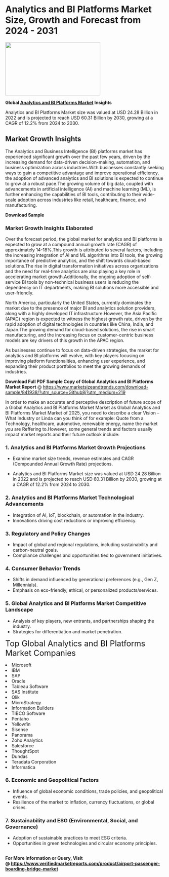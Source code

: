 <H1>Analytics and BI Platforms Market Size, Growth and Forecast from 2024 - 2031</H1><img class="aligncenter size-medium wp-image-584254" src="https://thirdeyenews.in/wp-content/uploads/2024/09/Global-Market-Research-300x168.jpeg" alt="" width="300" height="168" /><p><strong>Global&nbsp;<a href="https://www.marketsizeandtrends.com/download-sample/841938/?utm_source=Github8j?utm_medium=219">Analytics and BI Platforms Market</a> Insights</strong></p><p>Analytics and BI Platforms Market size was valued at USD 24.28 Billion in 2022 and is projected to reach USD 60.31 Billion by 2030, growing at a CAGR of 12.2% from 2024 to 2030.</p><p><h2>Market Growth Insights</h2> <p>The Analytics and Business Intelligence (BI) platforms market has experienced significant growth over the past few years, driven by the increasing demand for data-driven decision-making, automation, and business optimization across industries.With businesses constantly seeking ways to gain a competitive advantage and improve operational efficiency, the adoption of advanced analytics and BI solutions is expected to continue to grow at a robust pace.The growing volume of big data, coupled with advancements in artificial intelligence (AI) and machine learning (ML), is further enhancing the capabilities of BI tools, contributing to their wide-scale adoption across industries like retail, healthcare, finance, and manufacturing.</p> <p><strong>Download Sample</strong></p> <h3>Market Growth Insights Elaborated</h3> <p>Over the forecast period, the global market for analytics and BI platforms is expected to grow at a compound annual growth rate (CAGR) of approximately 14-18%.This growth is attributed to several factors, including the increasing integration of AI and ML algorithms into BI tools, the growing importance of predictive analytics, and the shift towards cloud-based solutions.The rise in digital transformation initiatives across organizations and the need for real-time analytics are also playing a key role in accelerating market growth.Additionally, the ongoing adoption of self-service BI tools by non-technical business users is reducing the dependency on IT departments, making BI solutions more accessible and user-friendly.</p> <p>North America, particularly the United States, currently dominates the market due to the presence of major BI and analytics solution providers, along with a highly developed IT infrastructure.However, the Asia Pacific (APAC) region is expected to witness the highest growth rate, driven by the rapid adoption of digital technologies in countries like China, India, and Japan.The growing demand for cloud-based solutions, the rise in smart manufacturing, and the increasing focus on customer-centric business models are key drivers of this growth in the APAC region.</p> <p>As businesses continue to focus on data-driven strategies, the market for analytics and BI platforms will evolve, with key players focusing on improving platform functionalities, enhancing user experience, and expanding their product portfolios to meet the growing demands of industries.</p> <p><span class=""><strong>Download Full PDF Sample Copy of Global Analytics and BI Platforms Market Report</strong> @ <a href="https://www.marketsizeandtrends.com/download-sample/841938/?utm_source=Github8j?utm_medium=219" target="_blank">https://www.marketsizeandtrends.com/download-sample/841938/?utm_source=Github8j?utm_medium=219</a></span></p><p>In order to make an accurate and perceptive description of future scope of a Global&nbsp;Analytics and BI Platforms Market Market as Global&nbsp;Analytics and BI Platforms Market Market of 2025, you need to describe a clear Vision &ndash; What Industry or Linda can you think of for example: Quote from a Technology, healthcare, automotive, renewable energy, name the market you are Reffering to.However, some general trends and factors usually impact market reports and their future outlook include:</p><h3>1.&nbsp;<strong>Analytics and BI Platforms Market Growth Projections</strong></h3><ul><li>Examine market size trends, revenue estimates and CAGR (Compounded Annual Growth Rate) projections.</li><li><p>Analytics and BI Platforms Market size was valued at USD 24.28 Billion in 2022 and is projected to reach USD 60.31 Billion by 2030, growing at a CAGR of 12.2% from 2024 to 2030.</p></li></ul><h3>2.&nbsp;<strong>Analytics and BI Platforms Market Technological Advancements</strong></h3><ul><li>Integration of AI, IoT, blockchain, or automation in the industry.</li><li>Innovations driving cost reductions or improving efficiency.</li></ul><h3>3.&nbsp;<strong>Regulatory and Policy Changes</strong></h3><ul><li>Impact of global and regional regulations, including sustainability and carbon-neutral goals.</li><li>Compliance challenges and opportunities tied to government initiatives.</li></ul><h3>4.&nbsp;<strong>Consumer Behavior Trends</strong></h3><ul><li>Shifts in demand influenced by generational preferences (e.g., Gen Z, Millennials).</li><li>Emphasis on eco-friendly, ethical, or personalized products/services.</li></ul><h3>5.&nbsp;<strong>Global Analytics and BI Platforms Market Competitive Landscape</strong></h3><ul><li>Analysis of key players, new entrants, and partnerships shaping the industry.</li><li>Strategies for differentiation and market penetration.</li></ul><p data-pm-slice="1 1 []"><span style="color: inherit; font-family: inherit; font-size: 25px;">Top Global Analytics and BI Platforms Market Companies</span></p><div class="" data-test-id=""><p><li>Microsoft</li><li> IBM</li><li> SAP</li><li> Oracle</li><li> Tableau Software</li><li> SAS Institute</li><li> Qlik</li><li> MicroStrategy</li><li> Information Builders</li><li> TIBCO Software</li><li> Pentaho</li><li> Yellowfin</li><li> Sisense</li><li> Panorama</li><li> Zoho Analytics</li><li> Salesforce</li><li> ThoughtSpot</li><li> Dundas</li><li> Teradata Corporation</li><li> Informatica</li></p></div><h3>6.&nbsp;<strong>Economic and Geopolitical Factors</strong></h3><ul><li>Influence of global economic conditions, trade policies, and geopolitical events.</li><li>Resilience of the market to inflation, currency fluctuations, or global crises.</li></ul><h3>7.&nbsp;<strong>Sustainability and ESG (Environmental, Social, and Governance)</strong></h3><ul><li>Adoption of sustainable practices to meet ESG criteria.</li><li>Opportunities in green technologies and circular economy principles.</li></ul><h2><strong style="font-size: 14px;">For More Information or Query, Visit @&nbsp;</strong><a style="background-color: #ffffff; font-size: 14px;" href="https://www.marketsizeandtrends.com/report/analytics-and-bi-platforms-market/" target="_blank">https://www.verifiedmarketreports.com/product/airport-passenger-boarding-bridge-market</a></h2>